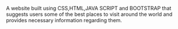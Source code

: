 A website built using CSS,HTML,JAVA SCRIPT and BOOTSTRAP that suggests users some of the best places to visit around the world and provides necessary information regarding them.